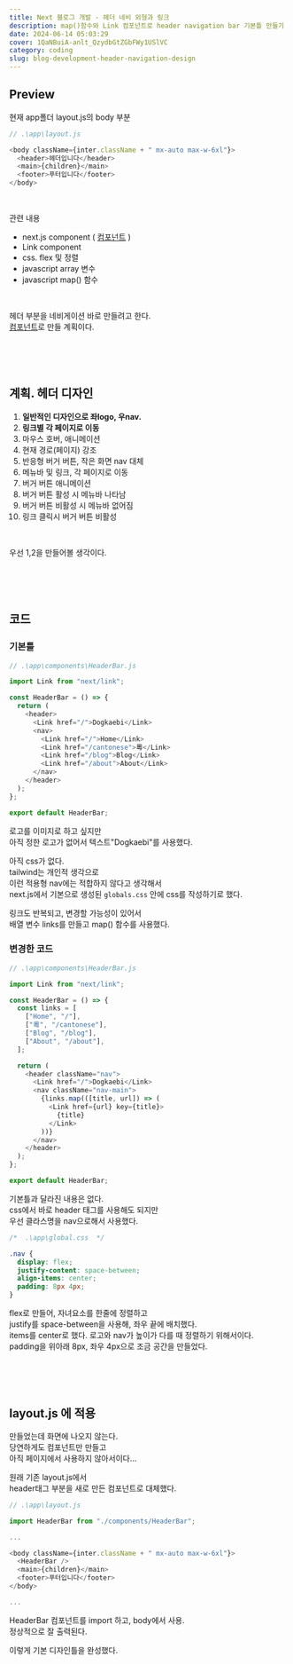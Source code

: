 ```yaml
---
title: Next 블로그 개발 - 헤더 네비 외형과 링크
description: map()함수와 Link 컴포넌트로 header navigation bar 기본틀 만들기
date: 2024-06-14 05:03:29
cover: 1QaNBuiA-anlt_QzydbGtZGbFWy1USlVC
category: coding
slug: blog-development-header-navigation-design
---
```


## Preview

현재 app폴더 layout.js의 body 부분

```js
// .\app\layout.js

<body className={inter.className + " mx-auto max-w-6xl"}>
  <header>헤더입니다</header>
  <main>{children}</main>
  <footer>푸터입니다</footer>
</body>
```

<br>

관련 내용

- next.js component ( [컴포넌트](/blog/blog-development-next-js-component) )
- Link component
- css. flex 및 정렬
- javascript array 변수
- javascript map() 함수

<br>

헤더 부분을 네비게이션 바로 만들려고 한다.  
[컴포넌트](/blog/blog-development-next-js-component)로 만들 계획이다.

<br><br><br>

## 계획. 헤더 디자인

1. **일반적인 디자인으로 좌logo, 우nav.**
2. **링크별 각 페이지로 이동**
3. 마우스 호버, 애니메이션
4. 현재 경로(페이지) 강조
5. 반응형 버거 버튼, 작은 화면 nav 대체
6. 메뉴바 및 링크, 각 페이지로 이동
7. 버거 버튼 애니메이션
8. 버거 버튼 활성 시 메뉴바 나타남
9. 버거 버튼 비활성 시 메뉴바 없어짐
10. 링크 클릭시 버거 버튼 비활성

<br>

우선 1,2을 만들어볼 생각이다.

<br><br><br>

## 코드

### 기본틀

```js
// .\app\components\HeaderBar.js

import Link from "next/link";

const HeaderBar = () => {
  return (
    <header>
      <Link href="/">Dogkaebi</Link>
      <nav>
        <Link href="/">Home</Link>
        <Link href="/cantonese">粵</Link>
        <Link href="/blog">Blog</Link>
        <Link href="/about">About</Link>
      </nav>
    </header>
  );
};

export default HeaderBar;
```

로고를 이미지로 하고 싶지만  
아직 정한 로고가 없어서 텍스트"Dogkaebi"를 사용했다.

아직 css가 없다.  
tailwind는 개인적 생각으로  
이런 적용형 nav에는 적합하지 않다고 생각해서  
next.js에서 기본으로 생성된 `globals.css` 안에 css를 작성하기로 했다.

링크도 반복되고, 변경할 가능성이 있어서  
배열 변수 links를 만들고 map() 함수를 사용했다.

### 변경한 코드

```js
// .\app\components\HeaderBar.js

import Link from "next/link";

const HeaderBar = () => {
  const links = [
    ["Home", "/"],
    ["粵", "/cantonese"],
    ["Blog", "/blog"],
    ["About", "/about"],
  ];

  return (
    <header className="nav">
      <Link href="/">Dogkaebi</Link>
      <nav className="nav-main">
        {links.map(([title, url]) => (
          <Link href={url} key={title}>
            {title}
          </Link>
        ))}
      </nav>
    </header>
  );
};

export default HeaderBar;
```

기본틀과 달라진 내용은 없다.  
css에서 바로 header 태그를 사용해도 되지만  
우선 클라스명을 nav으로해서 사용했다.

```css
/*  .\app\global.css  */

.nav {
  display: flex;
  justify-content: space-between;
  align-items: center;
  padding: 8px 4px;
}
```

flex로 만들어, 자녀요소를 한줄에 정렬하고  
justify를 space-between을 사용해, 좌우 끝에 배치했다.  
items를 center로 했다. 로고와 nav가 높이가 다를 때 정렬하기 위해서이다.  
padding을 위아래 8px, 좌우 4px으로 조금 공간을 만들었다.

<br><br><br>

## layout.js 에 적용

만들었는데 화면에 나오지 않는다.  
당연하게도 컴포넌트만 만들고  
아직 페이지에서 사용하지 않아서이다...

원래 기존 layout.js에서  
header태그 부분을 새로 만든 컴포넌트로 대체했다.

```js
// .\app\layout.js

import HeaderBar from "./components/HeaderBar";

...

<body className={inter.className + " mx-auto max-w-6xl"}>
  <HeaderBar />
  <main>{children}</main>
  <footer>푸터입니다</footer>
</body>

...

```

HeaderBar 컴포넌트를 import 하고, body에서 사용.  
정상적으로 잘 출력된다.

이렇게 기본 디자인틀을 완성했다.
